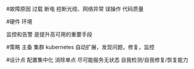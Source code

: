 
#故障原因
过载
断电
挖断光缆、网络异常
误操作
代码质量


#硬件 环境

监控和告警 是提升高可用的重要手段


#策略
主备
集群
kubernetes
	自动扩展，发现问题，修复，监控


#设计点
配置集中化
消除单点
尽可能服务无状态
自我检测/自我修复/恢复能力





















